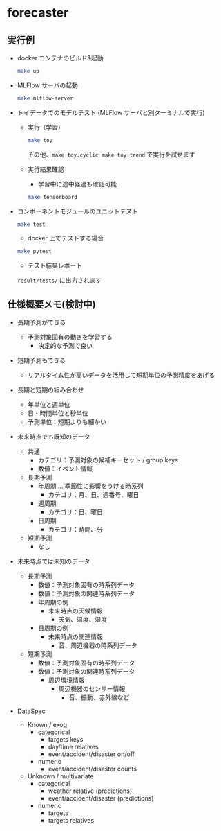 # forecaster

## 実行例

- docker コンテナのビルド&起動

    ```bash
    make up
    ```

- MLFlow サーバの起動

    ```bash
    make mlflow-server
    ```

- トイデータでのモデルテスト (MLFlow サーバと別ターミナルで実行)
    - 実行（学習）

        ```bash
        make toy
        ```

        その他、`make toy.cyclic`, `make toy.trend` で実行を試せます

    - 実行結果確認
        - 学習中に途中経過も確認可能

        ```bash
        make tensorboard
        ```

- コンポーネントモジュールのユニットテスト

    ```bash
    make test
    ```

    - docker 上でテストする場合

    ```bash
    make pytest
    ```

    - テスト結果レポート

    `result/tests/` に出力されます


## 仕様概要メモ(検討中)

- 長期予測ができる
    - 予測対象固有の動きを学習する
        - 決定的な予測で良い
- 短期予測もできる
    - リアルタイム性が高いデータを活用して短期単位の予測精度をあげる
- 長期と短期の組み合わせ
    - 年単位と週単位
    - 日・時間単位と秒単位
    - 予測単位：短期よりも細かい

- 未来時点でも既知のデータ
    - 共通
        - カテゴリ：予測対象の候補キーセット / group keys
        - 数値：イベント情報
    - 長期予測
        - 年周期 ... 季節性に影響をうける時系列
            - カテゴリ：月、日、週番号、曜日
        - 週周期
            - カテゴリ：日、曜日
        - 日周期
            - カテゴリ：時間、分
    - 短期予測
        - なし
- 未来時点では未知のデータ
    - 長期予測
        - 数値：予測対象固有の時系列データ
        - 数値：予測対象の関連時系列データ
        - 年周期の例
            - 未来時点の天候情報
                - 天気、温度、湿度
        - 日周期の例
            - 未来時点の関連情報
                - 音、周辺機器の時系列データ
    - 短期予測
        - 数値：予測対象固有の時系列データ
        - 数値：予測対象の関連時系列データ
            - 周辺環境情報
                - 周辺機器のセンサー情報
                    - 音、振動、赤外線など


- DataSpec
    - Known / exog
        - categorical
            - targets keys
            - day/time relatives
            - event/accident/disaster on/off
        - numeric
            - event/accident/disaster counts
    - Unknown / multivariate
        - categorical
            - weather relative (predictions)
            - event/accident/disaster (predictions)
        - numeric
            - targets
            - targets relatives


